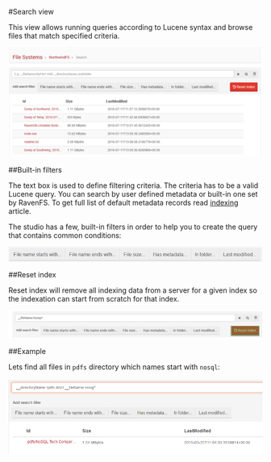 ﻿#Search view

This view allows running queries according to Lucene syntax and browse files that match specified criteria.

![Figure 1. Studio. Search view](images/search-view.png)  

##Built-in filters

The text box is used to define filtering criteria. The criteria has to be a valid Lucene query. You can search by 
user defined metadata or built-in one set by RavenFS. To get full list of default metadata records read [indexing](../indexing) article.

The studio has a few, built-in filters in order to help you to create the query that contains common conditions:

![Figure 2. Studio. Search view. Filters](images/search-view-filters.png)

##Reset index

Reset index will remove all indexing data from a server for a given index so the indexation can start from scratch for that index.

![Figure 3. Studio. Search view. Reset Index](images/search-view-reset-index.png)

##Example

Lets find all files in `pdfs` directory which names start with `nosql`:

![Figure 4. Studio. Search view. Example](images/search-view-example.png)

